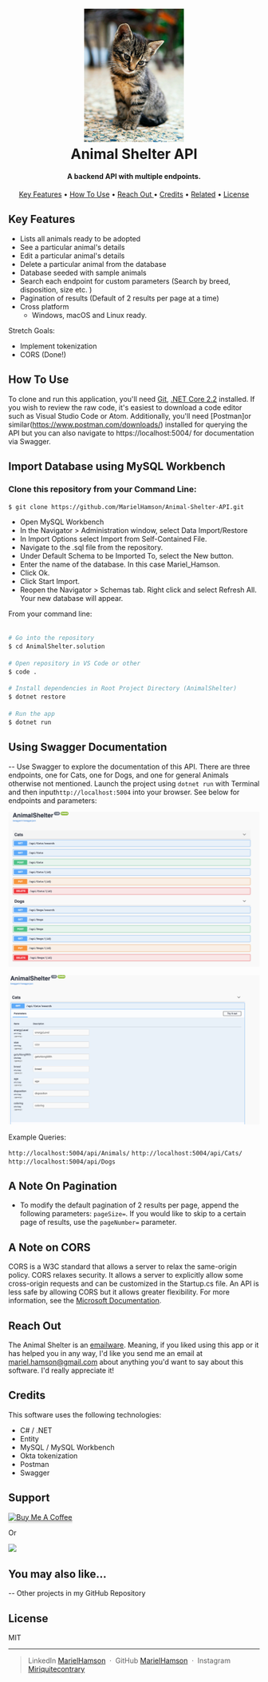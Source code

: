<h1 align="center">
  <br>
  <a href="https://www.github.com/MarielHamson/Animal-Shelter-API.Solution"><img src="img/kitty.jpg" alt="Animal Shelter" width="200"></a>
  <br>
  Animal Shelter API
  <br>
</h1>

<h4 align="center">A backend API with multiple endpoints.</h4>

<p align="center">
  <a href="#key-features">Key Features</a> •
  <a href="#how-to-use">How To Use</a> •
  <a href="#reach-out"> Reach Out </a> •
  <a href="#credits">Credits</a> •
  <a href="#you-may-also-like">Related</a> •
  <a href="#license">License</a>
</p>

## Key Features

- Lists all animals ready to be adopted
- See a particular animal's details
- Edit a particular animal's details
- Delete a particular animal from the database
- Database seeded with sample animals
- Search each endpoint for custom parameters (Search by breed, disposition, size etc. )
- Pagination of results (Default of 2 results per page at a time)
- Cross platform
  - Windows, macOS and Linux ready.

Stretch Goals:

- Implement tokenization
- CORS (Done!)

## How To Use

To clone and run this application, you'll need [Git](https://git-scm.com), [.NET Core 2.2](https://dotnet.microsoft.com/download) installed. If you wish to review the raw code, it's easiest to download a code editor such as Visual Studio Code or Atom. Additionally, you'll need [Postman]or similar(https://www.postman.com/downloads/) installed for querying the API but you can also navigate to https://localhost:5004/ for documentation via Swagger.

## Import Database using MySQL Workbench

### Clone this repository from your Command Line:

`$ git clone https://github.com/MarielHamson/Animal-Shelter-API.git`

- Open MySQL Workbench
- In the Navigator > Administration window, select Data Import/Restore
- In Import Options select Import from Self-Contained File.
- Navigate to the .sql file from the repository.
- Under Default Schema to be Imported To, select the New button.
- Enter the name of the database.
  In this case Mariel_Hamson.
- Click Ok.
- Click Start Import.
- Reopen the Navigator > Schemas tab. Right click and select Refresh All. Your new database will appear.

From your command line:

```bash

# Go into the repository
$ cd AnimalShelter.solution

# Open repository in VS Code or other
$ code .

# Install dependencies in Root Project Directory (AnimalShelter)
$ dotnet restore

# Run the app
$ dotnet run
```

## Using Swagger Documentation

-- Use Swagger to explore the documentation of this API. There are three endpoints, one for Cats, one for Dogs, and one for general Animals otherwise not mentioned. Launch the project using `dotnet run` with Terminal and then input`http://localhost:5004` into your browser. See below for endpoints and parameters:

![Swagger implemented endpoints](img/swagger_endpoints.png)

![Swagger implemented parameters](img/swagger_parameters.png)

Example Queries:

`http://localhost:5004/api/Animals/`
`http://localhost:5004/api/Cats/`
`http://localhost:5004/api/Dogs`

## A Note On Pagination

- To modify the default pagination of 2 results per page, append the following parameters: `pageSize=`. If you would like to skip to a certain page of results, use the `pageNumber=` parameter.

## A Note on CORS

CORS is a W3C standard that allows a server to relax the same-origin policy. CORS relaxes security. It allows a server to explicitly allow some cross-origin requests and can be customized in the Startup.cs file. An API is less safe by allowing CORS but it allows greater flexibility. For more information, see the [Microsoft Documentation](https://docs.microsoft.com/en-us/aspnet/core/security/cors?view=aspnetcore-3.1).

## Reach Out

The Animal Shelter is an [emailware](https://en.wiktionary.org/wiki/emailware). Meaning, if you liked using this app or it has helped you in any way, I'd like you send me an email at <mariel.hamson@gmail.com> about anything you'd want to say about this software. I'd really appreciate it!

## Credits

This software uses the following technologies:

- C# / .NET
- Entity
- MySQL / MySQL Workbench
- Okta tokenization
- Postman
- Swagger

## Support

<a href="https://www.buymeacoffee.com/" target="_blank"><img src="https://www.buymeacoffee.com/assets/img/custom_images/purple_img.png" alt="Buy Me A Coffee" style="height: 41px !important;width: 174px !important;box-shadow: 0px 3px 2px 0px rgba(190, 190, 190, 0.5) !important;-webkit-box-shadow: 0px 3px 2px 0px rgba(190, 190, 190, 0.5) !important;" ></a>

<p>Or</p>

<a href="https://www.patreon.com/">
	<img src="https://c5.patreon.com/external/logo/become_a_patron_button@2x.png" width="160">
</a>

## You may also like...

-- Other projects in my GitHub Repository

## License

MIT

---

> LinkedIn [MarielHamson](https://www.linkedin.com/MarielHamson) &nbsp;&middot;&nbsp;
> GitHub [MarielHamson](https://github.com/MarielHamson) &nbsp;&middot;&nbsp;
> Instagram [Miriquitecontrary](https://instagram.com/miriquitecontrary)
